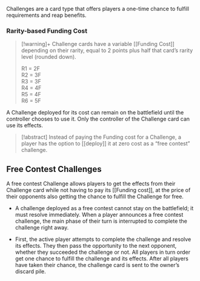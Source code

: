 Challenges are a card type that offers players a one-time chance to fulfill requirements and reap benefits.

### Rarity-based Funding Cost

> [!warning]+ Challenge cards have a variable [[Funding Cost]] depending on their rarity, equal to 2 points plus half that card’s rarity level (rounded down).
>  
> R1 = 2F  
> R2 = 3F  
> R3 = 3F  
> R4 = 4F  
> R5 = 4F  
> R6 = 5F  

A Challenge deployed for its cost can remain on the battlefield until the controller chooses to use it. Only the controller of the Challenge card can use its effects.
 
> [!abstract] Instead of paying the Funding cost for a Challenge, a player has the option to [[deploy]] it at zero cost as a “free contest” challenge.

## Free Contest Challenges

A free contest Challenge allows players to get the effects from their Challenge card while not having to pay its [[Funding cost]], at the price of their opponents also getting the chance to fulfill the Challenge for free.

- A challenge deployed as a free contest cannot stay on the battlefield; it must resolve immediately. When a player announces a free contest challenge, the main phase of their turn is interrupted to complete the challenge right away.

- First, the active player attempts to complete the challenge and resolve its effects. They then pass the opportunity to the next opponent, whether they succeeded the challenge or not. All players in turn order get one chance to fulfill the challenge and its effects. After all players have taken their chance, the challenge card is sent to the owner’s discard pile.